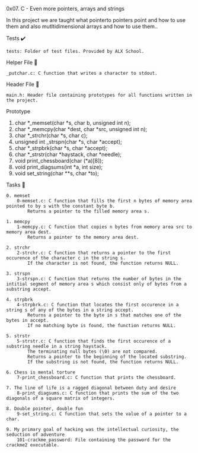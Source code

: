 0x07. C - Even more pointers, arrays and strings

In this project we are taught what pointerto pointers point and how to use them and also mutltidimensional arrays and how to use them..

Tests ✔️

    tests: Folder of test files. Provided by ALX School.

Helper File 🙌

    _putchar.c: C function that writes a character to stdout.

Header File 📁

    main.h: Header file containing prototypes for all functions written in the project.

Prototype

1. char *_memset(char *s, char b, unsigned int n);
2. char *_memcpy(char *dest, char *src, unsigned int n);
3. char *_strchr(char *s, char c);
4. unsigned int _strspn(char *s, char *accept);
5. char *_strpbrk(char *s, char *accept);
6. char *_strstr(char *haystack, char *needle);
7. void print_chessboard(char (*a)[8]);
8. void print_diagsums(int *a, int size);
9. void set_string(char **s, char *to);

Tasks 📃

    0. memset
        0-memset.c: C function that fills the first n bytes of memory area pointed to by s with the constant byte b.
            Returns a pointer to the filled memory area s.

    1. memcpy
        1-memcpy.c: C function that copies n bytes from memory area src to memory area dest.
            Returns a pointer to the memory area dest.

    2. strchr
        2-strchr.c: C function that returns a pointer to the first occurence of the character c in the string s.
            If the character is not found, the function returns NULL.

    3. strspn
        3-strspn.c: C function that returns the number of bytes in the intitial segment of memory area s which consist only of bytes from a substring accept.

    4. strpbrk
        4-strpbrk.c: C function that locates the first occurence in a string s of any of the bytes in a string accept.
            Returns a pointer to the byte in s that matches one of the bytes in accept.
            If no matching byte is found, the function returns NULL.

    5. strstr
        5-strstr.c: C function that finds the first occurence of a substring needle in a string haystack.
            The terminating null bytes (\0) are not compared.
            Returns a pointer to the beginning of the located substring.
            If the substring is not found, the function returns NULL.

    6. Chess is mental torture
        7-print_chessboard.c: C function that prints the chessboard.

    7. The line of life is a ragged diagonal between duty and desire
        8-print_diagsums.c: C function that prints the sum of the two diagonals of a square matrix of integers.

    8. Double pointer, double fun
        9-set_string.c: C function that sets the value of a pointer to a char.

    9. My primary goal of hacking was the intellectual curiosity, the seduction of adventure
        101-crackme_password: File containing the password for the crackme2 executable.

